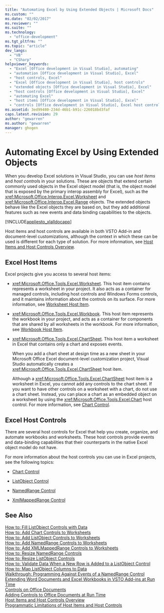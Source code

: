 ```yaml
---
title: "Automating Excel by Using Extended Objects | Microsoft Docs"
ms.custom: ""
ms.date: "02/02/2017"
ms.reviewer: ""
ms.suite: ""
ms.technology: 
  - "office-development"
ms.tgt_pltfrm: ""
ms.topic: "article"
dev_langs: 
  - "VB"
  - "CSharp"
helpviewer_keywords: 
  - "Excel [Office development in Visual Studio], automating"
  - "automation [Office development in Visual Studio], Excel"
  - "host controls, Excel"
  - "Excel [Office development in Visual Studio], host controls"
  - "extended objects [Office development in Visual Studio], Excel"
  - "host controls [Office development in Visual Studio], Excel"
  - "automating Excel"
  - "host items [Office development in Visual Studio], Excel"
  - "controls [Office development in Visual Studio], Excel host controls"
ms.assetid: 3ed99480-234d-46b1-b91c-226018bd3faf
caps.latest.revision: 29
author: "gewarren"
ms.author: "gewarren"
manager: ghogen
---
```

# Automating Excel by Using Extended Objects
  When you develop Excel solutions in Visual Studio, you can use *host items* and *host control*s in your solutions. These are objects that extend certain commonly used objects in the Excel object model (that is, the object model that is exposed by the primary interop assembly for Excel), such as the <xref:Microsoft.Office.Interop.Excel.Worksheet> and <xref:Microsoft.Office.Interop.Excel.Range> objects. The extended objects behave like the Excel objects they are based on, but they add additional features such as new events and data binding capabilities to the objects.  
  
 [!INCLUDE[appliesto_xlalldocapp](../vsto/includes/appliesto-xlalldocapp-md.md)]  
  
 Host items and host controls are available in both VSTO Add-in and document-level customizations, although the context in which these can be used is different for each type of solution. For more information, see [Host Items and Host Controls Overview](../vsto/host-items-and-host-controls-overview.md).  
  
## Excel Host Items  
 Excel projects give you access to several host items:  
  
-   <xref:Microsoft.Office.Tools.Excel.Worksheet>. This host item contains represents a worksheet in your project. It also acts as a container for managed controls, including host controls and Windows Forms controls, and it maintains information about the controls on its surface. For more information, see [Worksheet Host Item](../vsto/worksheet-host-item.md).  
  
-   <xref:Microsoft.Office.Tools.Excel.Workbook>. This host item represents the workbook in your project, and acts as a container for components that are shared by all worksheets in the workbook. For more information, see [Workbook Host Item](../vsto/workbook-host-item.md).  
  
-   <xref:Microsoft.Office.Tools.Excel.ChartSheet>. This host item a worksheet in Excel that contains only a chart and exposes events.  
  
     When you add a chart sheet at design time as a new sheet in your Microsoft Office Excel document-level customization project, Visual Studio automatically creates a <xref:Microsoft.Office.Tools.Excel.ChartSheet> host item.  
  
     Although a <xref:Microsoft.Office.Tools.Excel.ChartSheet> host item is a worksheet in Excel, you cannot add any controls to the chart sheet. If you want to have other controls on a worksheet with a chart, do not use a chart sheet. Instead, you can place a chart as an embedded object on a worksheet by using the <xref:Microsoft.Office.Tools.Excel.Chart> host control. For more information, see [Chart Control](../vsto/chart-control.md).  
  
## Excel Host Controls  
 There are several host controls for Excel that help you create, organize, and automate workbooks and worksheets. These host controls provide events and data-binding capabilities that their counterparts in the native Excel object model do not have.  
  
 For more information about the host controls you can use in Excel projects, see the following topics:  
  
-   [Chart Control](../vsto/chart-control.md)  
  
-   [ListObject Control](../vsto/listobject-control.md)  
  
-   [NamedRange Control](../vsto/namedrange-control.md)  
  
-   [XmlMappedRange Control](../vsto/xmlmappedrange-control.md)  
  
## See Also  
 [How to: Fill ListObject Controls with Data](../vsto/how-to-fill-listobject-controls-with-data.md)   
 [How to: Add Chart Controls to Worksheets](../vsto/how-to-add-chart-controls-to-worksheets.md)   
 [How to: Add ListObject Controls to Worksheets](../vsto/how-to-add-listobject-controls-to-worksheets.md)   
 [How to: Add NamedRange Controls to Worksheets](../vsto/how-to-add-namedrange-controls-to-worksheets.md)   
 [How to: Add XMLMappedRange Controls to Worksheets](../vsto/how-to-add-xmlmappedrange-controls-to-worksheets.md)   
 [How to: Resize NamedRange Controls](../vsto/how-to-resize-namedrange-controls.md)   
 [How to: Resize ListObject Controls](../vsto/how-to-resize-listobject-controls.md)   
 [How to: Validate Data When a New Row is Added to a ListObject Control](../vsto/how-to-validate-data-when-a-new-row-is-added-to-a-listobject-control.md)   
 [How to: Map ListObject Columns to Data](../vsto/how-to-map-listobject-columns-to-data.md)   
 [Walkthrough: Programming Against Events of a NamedRange Control](../vsto/walkthrough-programming-against-events-of-a-namedrange-control.md)   
 [Extending Word Documents and Excel Workbooks in VSTO Add-ins at Run Time](../vsto/extending-word-documents-and-excel-workbooks-in-vsto-add-ins-at-run-time.md)   
 [Controls on Office Documents](../vsto/controls-on-office-documents.md)   
 [Adding Controls to Office Documents at Run Time](../vsto/adding-controls-to-office-documents-at-run-time.md)   
 [Host Items and Host Controls Overview](../vsto/host-items-and-host-controls-overview.md)   
 [Programmatic Limitations of Host Items and Host Controls](../vsto/programmatic-limitations-of-host-items-and-host-controls.md)  
  
  